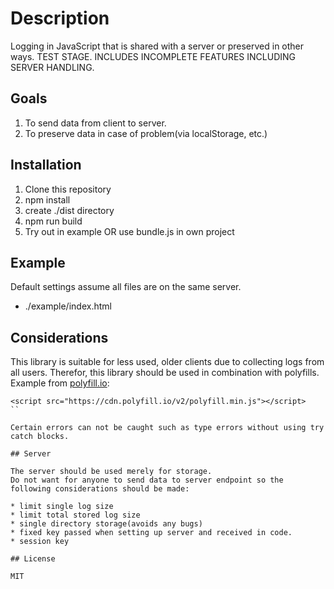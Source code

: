 # Description

Logging in JavaScript that is shared with a server or preserved in other ways.
TEST STAGE. INCLUDES INCOMPLETE FEATURES INCLUDING SERVER HANDLING.

## Goals

1. To send data from client to server.
2. To preserve data in case of problem(via localStorage, etc.)

## Installation

1. Clone this repository
2. npm install
3. create ./dist directory
4. npm run build
5. Try out in example OR use bundle.js in own project

## Example

Default settings assume all files are on the same server.

* ./example/index.html

## Considerations

This library is suitable for less used, older clients due to collecting logs from all users.
Therefor, this library should be used in combination with polyfills.
Example from [polyfill.io](https://polyfill.io/v2/docs/):

```
<script src="https://cdn.polyfill.io/v2/polyfill.min.js"></script>
``

Certain errors can not be caught such as type errors without using try catch blocks.

## Server

The server should be used merely for storage.
Do not want for anyone to send data to server endpoint so the following considerations should be made:

* limit single log size
* limit total stored log size
* single directory storage(avoids any bugs)
* fixed key passed when setting up server and received in code.
* session key

## License

MIT